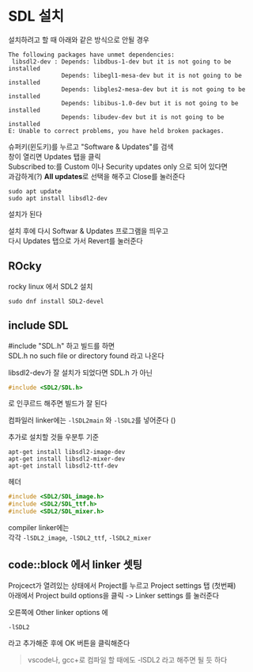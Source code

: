 # SDL 설치

설치하려고 할 때 아래와 같은 방식으로 안될 경우 
```
The following packages have unmet dependencies:
 libsdl2-dev : Depends: libdbus-1-dev but it is not going to be installed
               Depends: libegl1-mesa-dev but it is not going to be installed
               Depends: libgles2-mesa-dev but it is not going to be installed
               Depends: libibus-1.0-dev but it is not going to be installed
               Depends: libudev-dev but it is not going to be installed
E: Unable to correct problems, you have held broken packages.
```


슈퍼키(윈도키)를 누르고 "Software & Updates"를 검색   
창이 열리면 Updates 탭을 클릭   
Subscribed to:를 Custom 이나 Security updates only 으로 되어 있다면   
과감하게(?) **All updates**로 선택을 해주고 Close를 눌러준다   

```
sudo apt update
sudo apt install libsdl2-dev
```
설치가 된다   

설치 후에 다시 Softwar & Updates 프로그램을 띄우고   
다시 Updates 탭으로 가서 Revert를 눌러준다   


## ROcky 
rocky linux 에서 SDL2 설치
```
sudo dnf install SDL2-devel
``` 


## include SDL
#include "SDL.h" 하고 빌드를 하면   
SDL.h no such file or directory found 라고 나온다   

libsdl2-dev가 잘 설치가 되었다면 SDL.h 가 아닌  
```c
#include <SDL2/SDL.h>
```
로 인쿠르드 해주면 빌드가 잘 된다 

컴파일러 linker에는 `-lSDL2main` 와 `-lSDL2`를 넣어준다 ()


추가로 설치할 것들 우분투 기준
```
apt-get install libsdl2-image-dev  
apt-get install libsdl2-mixer-dev  
apt-get install libsdl2-ttf-dev  
```

헤더 
```c
#include <SDL2/SDL_image.h>
#include <SDL2/SDL_ttf.h>
#include <SDL2/SDL_mixer.h>  
```

compiler linker에는   
각각 `-lSDL2_image`, `-lSDL2_ttf`, `-lSDL2_mixer`   



## code::block 에서 linker 셋팅
Projcect가 열려있는 상태에서 Project를 누르고 Project settings 탭 (첫번째)   
아래에서 Project build options을 클릭 -> Linker settings 를 눌러준다   

오른쪽에 Other linker options 에 
```
-lSDL2
```
라고 추가해준 후에 OK 버튼을 클릭해준다   

> vscode나, gcc+로 컴파일 할 때에도 -lSDL2 라고 해주면 될 듯 하다   

